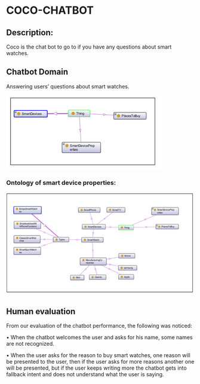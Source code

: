 # COCO-CHATBOT

## Description:
Coco is the chat bot to go to if you have any questions about smart watches.

## Chatbot Domain
Answering users’ questions about smart watches. 

   !['Architecture'](pictures/Ontology.PNG)

### Ontology of smart device properties:

!['Architecture'](pictures/Smart_devices.PNG)

## Human evaluation
From our evaluation of the chatbot performance, the following was noticed:

•	When the chatbot welcomes the user and asks for his name, some names are not recognized.

•	When the user asks for the reason to buy smart watches, one reason will be presented to the user, then if the user asks for more reasons another one will be presented, but if the user keeps writing more the chatbot gets into fallback intent and does not understand what the user is saying.





